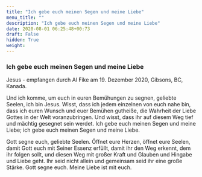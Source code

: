 ```yaml
---
title: "Ich gebe euch meinen Segen und meine Liebe"
menu_title: ""
description: "Ich gebe euch meinen Segen und meine Liebe"
date: 2020-08-01 06:25:48+00:73
draft: False
hidden: True
weight:
---
```

### Ich gebe euch meinen Segen und meine Liebe

Jesus - empfangen durch Al Fike am 19. Dezember 2020, Gibsons, BC, Kanada.

Und ich komme, um euch in euren Bemühungen zu segnen, geliebte Seelen, ich bin Jesus. Wisst, dass ich jedem einzelnen von euch nahe bin, dass ich euren Wunsch und euer Bemühen gutheiße, die Wahrheit der Liebe Gottes in der Welt voranzubringen. Und wisst, dass ihr auf diesem Weg tief und mächtig gesegnet sein werdet. Ich gebe euch meinen Segen und meine Liebe; ich gebe euch meinen Segen und meine Liebe.

Gott segne euch, geliebte Seelen. Öffnet eure Herzen, öffnet eure Seelen, damit Gott euch mit Seiner Essenz erfüllt, damit ihr den Weg erkennt, dem ihr folgen sollt, und diesen Weg mit großer Kraft und Glauben und Hingabe und Liebe geht. Ihr seid nicht allein und gemeinsam seid ihr eine große Stärke. Gott segne euch. Meine Liebe ist mit euch.
